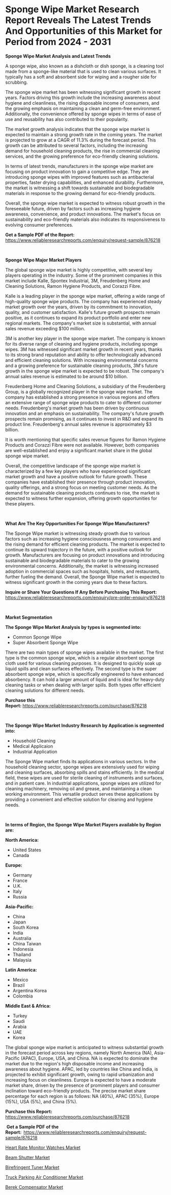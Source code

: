 <p><h1>Sponge Wipe Market Research Report Reveals The Latest Trends And Opportunities of this Market for Period from 2024 - 2031</h1></p><p><strong>Sponge Wipe Market Analysis and Latest Trends</strong></p>
<p><p>A sponge wipe, also known as a dishcloth or dish sponge, is a cleaning tool made from a sponge-like material that is used to clean various surfaces. It typically has a soft and absorbent side for wiping and a rougher side for scrubbing.</p><p>The sponge wipe market has been witnessing significant growth in recent years. Factors driving this growth include the increasing awareness about hygiene and cleanliness, the rising disposable income of consumers, and the growing emphasis on maintaining a clean and germ-free environment. Additionally, the convenience offered by sponge wipes in terms of ease of use and reusability has also contributed to their popularity.</p><p>The market growth analysis indicates that the sponge wipe market is expected to maintain a strong growth rate in the coming years. The market is projected to grow at a CAGR of 11.3% during the forecast period. This growth can be attributed to several factors, including the increasing demand for household cleaning products, the rise in commercial cleaning services, and the growing preference for eco-friendly cleaning solutions.</p><p>In terms of latest trends, manufacturers in the sponge wipe market are focusing on product innovation to gain a competitive edge. They are introducing sponge wipes with improved features such as antibacterial properties, faster drying capabilities, and enhanced durability. Furthermore, the market is witnessing a shift towards sustainable and biodegradable materials in response to the growing demand for eco-friendly products.</p><p>Overall, the sponge wipe market is expected to witness robust growth in the foreseeable future, driven by factors such as increasing hygiene awareness, convenience, and product innovations. The market's focus on sustainability and eco-friendly materials also indicates its responsiveness to evolving consumer preferences.</p></p>
<p><strong>Get a Sample PDF of the Report:&nbsp;</strong> <a href="https://www.reliableresearchreports.com/enquiry/request-sample/876218">https://www.reliableresearchreports.com/enquiry/request-sample/876218</a></p>
<p>&nbsp;</p>
<p><strong>Sponge Wipe Major Market Players</strong></p>
<p><p>The global sponge wipe market is highly competitive, with several key players operating in the industry. Some of the prominent companies in this market include Kalle, Spontex Industrial, 3M, Freudenberg Home and Cleaning Solutions, Ramon Hygiene Products, and Corazzi Fibre.</p><p>Kalle is a leading player in the sponge wipe market, offering a wide range of high-quality sponge wipe products. The company has experienced steady market growth over the years, driven by its commitment to innovation, quality, and customer satisfaction. Kalle's future growth prospects remain positive, as it continues to expand its product portfolio and enter new regional markets. The company's market size is substantial, with annual sales revenue exceeding $100 million.</p><p>3M is another key player in the sponge wipe market. The company is known for its diverse range of cleaning and hygiene products, including sponge wipes. 3M has witnessed significant market growth in recent years, thanks to its strong brand reputation and ability to offer technologically advanced and efficient cleaning solutions. With increasing environmental concerns and a growing preference for sustainable cleaning products, 3M's future growth in the sponge wipe market is expected to be robust. The company's annual sales revenue is estimated to be around $10 billion.</p><p>Freudenberg Home and Cleaning Solutions, a subsidiary of the Freudenberg Group, is a globally recognized player in the sponge wipe market. The company has established a strong presence in various regions and offers an extensive range of sponge wipe products to cater to different customer needs. Freudenberg's market growth has been driven by continuous innovation and an emphasis on sustainability. The company's future growth prospects remain promising, as it continues to invest in R&D and expand its product line. Freudenberg's annual sales revenue is approximately $3 billion.</p><p>It is worth mentioning that specific sales revenue figures for Ramon Hygiene Products and Corazzi Fibre were not available. However, both companies are well-established and enjoy a significant market share in the global sponge wipe market.</p><p>Overall, the competitive landscape of the sponge wipe market is characterized by a few key players who have experienced significant market growth and have a positive outlook for future growth. These companies have established their presence through product innovation, quality offerings, and a strong focus on meeting customer needs. As the demand for sustainable cleaning products continues to rise, the market is expected to witness further expansion, offering growth opportunities for these players.</p></p>
<p>&nbsp;</p>
<p><strong>What Are The Key Opportunities For Sponge Wipe Manufacturers?</strong></p>
<p><p>The Sponge Wipe market is witnessing steady growth due to various factors such as increasing hygiene consciousness among consumers and the rising demand for efficient cleaning products. The market is expected to continue its upward trajectory in the future, with a positive outlook for growth. Manufacturers are focusing on product innovations and introducing sustainable and biodegradable materials to cater to the growing environmental concerns. Additionally, the market is witnessing increased adoption in commercial spaces such as hospitals, hotels, and restaurants, further fueling the demand. Overall, the Sponge Wipe market is expected to witness significant growth in the coming years due to these factors.</p></p>
<p><strong>Inquire or Share Your Questions If Any Before Purchasing This Report:</strong> <a href="https://www.reliableresearchreports.com/enquiry/pre-order-enquiry/876218">https://www.reliableresearchreports.com/enquiry/pre-order-enquiry/876218</a></p>
<p>&nbsp;</p>
<p><strong>Market Segmentation</strong></p>
<p><strong>The Sponge Wipe Market Analysis by types is segmented into:</strong></p>
<p><ul><li>Common Sponge Wipe</li><li>Super Absorbent Sponge Wipe</li></ul></p>
<p><p>There are two main types of sponge wipes available in the market. The first type is the common sponge wipe, which is a regular absorbent sponge cloth used for various cleaning purposes. It is designed to quickly soak up liquid spills and clean surfaces effectively. The second type is the super absorbent sponge wipe, which is specifically engineered to have enhanced absorbency. It can hold a larger amount of liquid and is ideal for heavy-duty cleaning tasks or when dealing with larger spills. Both types offer efficient cleaning solutions for different needs.</p></p>
<p><strong>Purchase this Report:&nbsp;</strong><a href="https://www.reliableresearchreports.com/purchase/876218">https://www.reliableresearchreports.com/purchase/876218</a></p>
<p>&nbsp;</p>
<p><strong>The Sponge Wipe Market Industry Research by Application is segmented into:</strong></p>
<p><ul><li>Household Cleaning</li><li>Medical Applicaion</li><li>Industrial Application</li></ul></p>
<p><p>The Sponge Wipe market finds its applications in various sectors. In the household cleaning sector, sponge wipes are extensively used for wiping and cleaning surfaces, absorbing spills and stains efficiently. In the medical field, these wipes are used for sterile cleaning of instruments and surfaces, and in patient care. In industrial applications, sponge wipes are utilized for cleaning machinery, removing oil and grease, and maintaining a clean working environment. This versatile product serves these applications by providing a convenient and effective solution for cleaning and hygiene needs.</p></p>
<p>&nbsp;</p>
<p><strong>In terms of Region, the Sponge Wipe Market Players available by Region are:</strong></p>
<p>
    <p> <strong> North America: </strong>
        <ul>
            <li>United States</li>
            <li>Canada</li>
        </ul>
        </p> 
    <p> <strong> Europe: </strong>
        <ul>
            <li>Germany</li>
            <li>France</li>
            <li>U.K.</li>
            <li>Italy</li>
            <li>Russia</li>
        </ul>
        </p> 
    <p> <strong> Asia-Pacific: </strong>
        <ul>
            <li>China</li>
            <li>Japan</li>
            <li>South Korea</li>
            <li>India</li>
            <li>Australia</li>
            <li>China Taiwan</li>
            <li>Indonesia</li>
            <li>Thailand</li>
            <li>Malaysia</li>
        </ul>
        </p> 
    <p> <strong> Latin America: </strong>
        <ul>
            <li>Mexico</li>
            <li>Brazil</li>
            <li>Argentina Korea</li>
            <li>Colombia</li>
        </ul>
        </p> 
    <p> <strong> Middle East & Africa: </strong>
        <ul>
            <li>Turkey</li>
            <li>Saudi</li>
            <li>Arabia</li>
            <li>UAE</li>
            <li>Korea</li>
        </ul>
    </p>
    </p>
<p><p>The global sponge wipe market is anticipated to witness substantial growth in the forecast period across key regions, namely North America (NA), Asia-Pacific (APAC), Europe, USA, and China. NA is expected to dominate the market due to the region's high disposable income and increasing awareness about hygiene. APAC, led by countries like China and India, is projected to exhibit significant growth, owing to rapid urbanization and increasing focus on cleanliness. Europe is expected to have a moderate market share, driven by the presence of prominent players and consumer inclination toward eco-friendly products. The precise market share percentage for each region is as follows: NA (40%), APAC (35%), Europe (15%), USA (5%), and China (5%).</p></p>
<p><strong>Purchase this Report: </strong><a href="https://www.reliableresearchreports.com/purchase/876218">https://www.reliableresearchreports.com/purchase/876218</a></p>
<p>&nbsp;<strong>Get a Sample PDF of the Report:&nbsp;&nbsp;</strong><a href="https://www.reliableresearchreports.com/enquiry/request-sample/876218">https://www.reliableresearchreports.com/enquiry/request-sample/876218</a></p>
<p><strong></strong></p>
<p><p><a href="https://medium.com/p/055d5d9e4481/edit">Heart Rate Monitor Watches Market</a></p><p><a href="https://medium.com/p/f717db28ec83/edit">Beam Shutter Market</a></p><p><a href="https://medium.com/p/088e1843c535/edit">Birefringent Tuner Market</a></p><p><a href="https://medium.com/p/881955015df2/edit">Truck Parking Air Conditioner Market</a></p><p><a href="https://medium.com/p/365e0fce105a/edit">Berek Compensator Market</a></p></p>